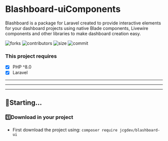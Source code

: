 # Blashboard-uiComponents

Blashboard is a package for Laravel created to provide interactive elements for your dashboard projects using native Blade components, Livewire components and other libraries to make dashboard creation easy.

![forks](https://img.shields.io/github/forks/JoseCGDEV/Blashboard-uiComponents?style=flat-square) ![contributors](https://img.shields.io/github/contributors/JoseCGDEV/Blashboard-uiComponents?color=%2328a745&style=flat-square) ![size](https://img.shields.io/github/languages/code-size/JoseCGDEV/Blashboard-uiComponents?label=tama%C3%B1o&style=flat-square) ![commit](https://img.shields.io/github/last-commit/JoseCGDEV/Blashboard-uiComponents?style=flat-square)

### This project requires

- [x] PHP ^8.0
- [x] Laravel
_ _ _ 
* * *
_ _ _ 

## 🚀Starting...

### 1️⃣Download in your project

* First download the project using: `composer require jcgdev/blashboard-ui`